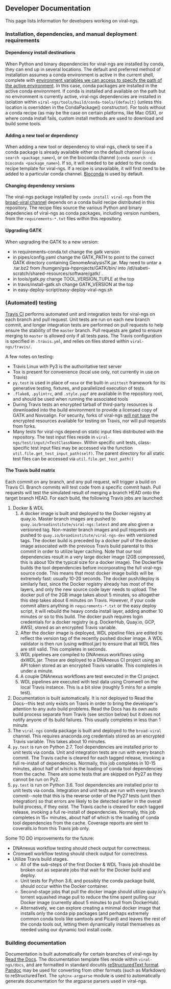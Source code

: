 ## Developer Documentation
This page lists information for developers working on viral-ngs.

### Installation, dependencies, and manual deployment requirements

#### Dependency install destinations
When Python and binary dependencies for viral-ngs are installed by conda, they can end up in several locations. The default and preferred method of installation assumes a conda environment is active in the current shell, complete with [environment variables we can access to specify the path of the active environment](https://github.com/broadinstitute/viral-ngs/blob/master/tools/__init__.py#L240). In this case, conda packages are installed in the active conda environment. If conda is installed and available on the path but no environment is currently active, viral-ngs dependencies are installed in isolation within `viral-ngs/tools/build/conda-tools/{default}` (unless this location is overridden in the CondaPackage() constructor). For tools without a conda recipe (as may be the case on certain platforms, like Mac OSX), or where conda install fails, custom install methods are used to download and build some tools.

#### Adding a new tool or dependency
When adding a new tool or dependency to viral-ngs, check to see if a conda package is already available either on the default channel (`conda search <package_name>`), or on the bioconda channel (`conda search -c bioconda <package_name>`). If so, it will needed to be added to the conda recipe template for viral-ngs. If a recipe is unavailable, it will first need to be added to a particular conda channel. [Bioconda](https://github.com/bioconda/bioconda-recipes) is used by default.

#### Changing dependency versions
The viral-ngs package installed by `conda install viral-ngs` from the [broad-viral channel](https://anaconda.org/broad-viral/viral-ngs) depends on a conda build recipe distributed in this repository. The recipe files source the various Python and binary depedencies of viral-ngs as conda packages, including version numbers, from the `requirements-*.txt` files within this repository.

#### Upgrading GATK
When upgrading the GATK to a new version:
- in requirements-conda.txt change the gatk version
- in pipes/config.yaml change the GATK_PATH to point to the correct GATK directory containing GenomeAnalysisTK.jar.
  May need to untar a .tar.bz2 from /humgen/gsa-hpprojects/GATK/bin/ into /idi/sabeti-scratch/shared-resources/software/gatk/ .
- in tools/gatk.py change TOOL_VERSION_TUPLE at the top
- in travis/install-gatk.sh change GATK_VERSION at the top
- in easy-deploy-script/easy-deploy-viral-ngs.sh 

### (Automated) testing 
[Travis CI](https://travis-ci.org/broadinstitute/viral-ngs) performs automated unit and integration tests for viral-ngs on each branch and pull request. Unit tests are run on each new branch commit, and longer integration tests are performed on pull requests to help ensure the stability of the `master` branch. Pull requests are gated to ensure merging to `master` is allowed only if all tests pass. The Travis configuration is specified in `.travis.yml`, and relies on files stored within `viral-ngs/travis/`.

A few notes on testing: 
- Travis Linux with Py3 is the authoritative test server
- Tox is present for convenience (local use only, not currently in use on Travis)
- `py.test` is used in place of `nose` or the built-in `unittest` framework for its generative testing, fixtures, and parallelized execution of tests. 
- `.flake8`, `.pylintrc`, and `.style.yapf` are available in the repository root, and should be used when running the associated tools
- During Travis tests an encrypted tarball of third-party resources is downloaded into the build environment to provide a licensed copy of GATK and Novoalign. For security, forks of viral-ngs [will not have](https://docs.travis-ci.com/user/pull-requests#Security-Restrictions-when-testing-Pull-Requests) the encrypted resources available for testing on Travis, nor will pull requests from forks.
- Many tests for viral-ngs depend on static input files distributed with the repository. The test input files reside in `viral-ngs/test/input/<TestClassName>`. Within specific unit tests, class-specific test input files may be accessed via the function `util.file.get_test_input_path(self)`. The parent directory for all static test files can be accessed via `util.file.get_test_path()`

#### The Travis build matrix
Each commit on any branch, and any pull request, will trigger a build on Travis CI. Branch commits will test code from a specific commit hash. Pull requests will test the simulated result of merging a branch HEAD onto the target branch HEAD. For each build, the following Travis jobs are launched:
1. Docker & WDL
   1. A docker image is built and deployed to the Docker registry at quay.io. Master branch images are pushed to `quay.io/broadinstitute/viral-ngs:latest` and are also given a versioned tag. Non-master branch images and pull requests are pushed to `quay.io/broadinstitute/viral-ngs-dev` with versioned tags. The docker build is preceded by a docker pull of the docker image associated with the previous Travis build parental to this commit in order to utilize layer caching. Note that our tool dependencies result in a very large docker image (2GB compressed, this is about 10x the typical size for a docker image). The Dockerfile builds the tool dependencies before incorporating the full viral-ngs source code. This means that most docker image builds will be extremely fast: usually 10-20 seconds. The docker push/deploy is similarly fast, since the Docker registry already has most of the layers, and only the new source code layer needs to upload. The docker pull of the 2GB image takes about 5 minutes, so altogether this step takes about 6 minutes on Travis. However, if your code commit alters anything in `requirements-*.txt` or the easy deploy script, it will rebuild the heavy conda install layer, adding another 10 minutes or so to this build. The docker push requires login credentials for a docker registry (e.g. DockerHub, Quay.io, GCP, AWS), stored as an encrypted Travis variable.
   2. After the docker image is deployed, WDL pipeline files are edited to reflect the version tag of the recently pushed docker image. A WDL validator is then run (using wdltool.jar) to ensure that all WDL files are still valid. This completes in seconds.
   3. WDL pipelines are compiled to DNAnexus workflows using dxWDL.jar. These are deployed to a DNAnexus CI project using an API token stored as an encrypted Travis variable. This completes in under a minute.
   4. A couple DNAnexus workflows are test executed in the CI project.
   4. WDL pipelines are executed with test data using Cromwell on the local Travis instance. This is a bit slow (roughly 5 mins for a simple test).
1. Documentation is built automatically. It is not deployed to Read the Docs--this test only exists on Travis in order to bring the developer's attention to any auto build problems. Read the Docs has its own auto build process separate from Travis (see section below) but it does not notify anyone of its build failures. This usually completes in less than 1 minute.
1. The `viral-ngs` conda package is built and deployed to the `broad-viral` channel. This requires anaconda.org credentials stored as an encrypted Travis variable. This takes about 10 minutes.
1. `py.test` is run on Python 2.7. Tool dependencies are installed prior to unit tests via conda. Unit and integration tests are run with every branch commit. The Travis cache is cleared for each tagged release, invoking a full re-install of dependencies. Normally, this job completes in 10-15 minutes, about half of which is the loading of conda tool dependencies from the cache. There are some tests that are skipped on Py27 as they cannot be run on Py2.
1. `py.test` is run on Python 3.6. Tool dependencies are installed prior to unit tests via conda. Integration and unit tests are run with every branch commit--note that this is the reverse order of the Py27 tests (unit then integration) so that errors are likely to be detected earlier in the overall build process, if they exist. The Travis cache is cleared for each tagged release, invoking a full re-install of dependencies. Normally, this job completes in 15+ minutes, about half of which is the loading of conda tool dependencies from the cache. Coverage reports are sent to coveralls.io from this Travis job only.

Some TO DO improvements for the future:
 - DNAnexus workflow testing should check output for correctness.
 - Cromwell workflow testing should check output for correctness.
 - Utilize Travis build stages.
   - All of the sub-steps of the first Docker & WDL Travis job should be broken out as separate jobs that wait for the Docker build and deploy.
   - Unit tests for Python 3.6, and possibly the conda package build, should occur within the Docker container.
   - Second-stage jobs that pull the docker image should utilize quay.io's torrent squashed image pull to reduce the time spent pulling our Docker image (currently about 5 minutes to pull from DockerHub).
   - Alternatively, we can explore creating a minimal docker image that installs only the conda pip packages (and perhaps extremely common conda tools like samtools and Picard) and leaves the rest of the conda tools out, letting them dynamically install themselves as needed using our dynamic tool install code.

### Building documentation
Documentation is built automatically for certain branches of viral-ngs by [Read the Docs](http://viral-ngs.readthedocs.io/en/latest/). The documentation template files reside within `viral-ngs/docs`, and are formatted in standard docutils [reStructuredText format](http://docutils.sourceforge.net/rst.html). [Pandoc](http://pandoc.org/) may be used for converting from other formats (such as Markdown) to reStructuredText. The `sphinx-argparse` module is used to automatically generate documentation for the argparse parsers used in viral-ngs.
